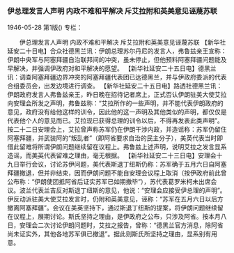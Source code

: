 ### 伊总理发言人声明  内政不难和平解决  斥艾拉附和英美意见诬蔑苏联

1946-05-28
第1版()
专栏：

　　伊总理发言人声明
    内政不难和平解决
    斥艾拉附和英美意见诬蔑苏联
    【新华社延安二十日电】合众社德黑兰讯：伊朗总理苏尔丹尼的发言人，弗鲁兹亲王宣称：伊朗中央军与阿塞拜疆自治联邦间的冲突，虽未停止，但他预料阿塞拜疆问题能及早解决，并强调伊政府对和平解决的愿望。
    【新华社延安二十五日电】德黑兰讯：调查阿塞拜疆边界冲突的阿塞拜疆代表团已达德黑兰，并与伊政府委派的代表合组委员会，出发边境进行调查。
    【新华社延安二十五日电】路透社德黑兰讯：伊朗政府发言人弗鲁兹亲王，昨日晚在招待记者席上，正式否认伊朗驻美大使艾拉向安理会所发之声明，弗鲁兹称：“艾拉所作的一些声明，并不能代表伊朗政府的意见，政府没有给他这样的训令，因此他的这一声明及其他类似的声明，都仅仅是代表他个人的意见而已。艾拉现已获得总理的训令以后，不得再发表此类声明”。按二十二日安理会上，艾拉曾声称苏军仍在伊朗干涉内政，并造谣称：苏军仍留住阿塞拜疆，并武装阿的“叛乱者”（即阿省要求自治的民主分子），美英代表当时即借此留难将所谓伊朗问题继续留在议程上。弗鲁兹上述声明，说明艾拉之发言显系造谣，而美英代表留难之理由，毫无根据。
    【新华社延安二十三日电】安理会十九日举行会议，讨论苏伊问题，美代表斯退丁纽斯仍称：苏军确于五月六日自阿塞拜疆撤退，但并非结束，因而伊朗问题不能自安理会议程上取消（按伊政府前此曾公布称：“伊朗使团抵阿省后证实苏军已如期撤毕”），苏代表葛罗米柯未出席会议。波兰代表兰吉反对斯退丁纽斯的意见，他说：“安理会应接受伊总理的声明”。伊反动派驻美大使艾拉发言时，仍附和英美意见，诬称：“苏军在五月六日以后方撤离阿塞拜疆”。会议在美英坚持下，通过斯退丁纽斯的提案，将伊朗问题继续留在议程上，展期讨论。斯氏坚持之理由，是伊政府之公布，只涉及阿省。按本月八日，安理会二次讨论伊朗问题时，艾拉之报告，曾称：“德黑兰官方消息，除阿省尚未证实外，其他各地苏军俱已撤退”。据此则斯氏所坚持之理由，显系别有用意。
